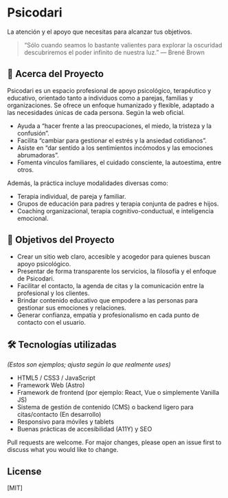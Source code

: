 # Psicodari

La atención y el apoyo que necesitas para alcanzar tus objetivos.

> “Sólo cuando seamos lo bastante valientes para explorar la oscuridad descubriremos el poder infinito de nuestra luz.” — Brené Brown

## 📌 Acerca del Proyecto

Psicodari es un espacio profesional de apoyo psicológico, terapéutico y educativo, orientado tanto a individuos como a parejas, familias y organizaciones. Se ofrece un enfoque humanizado y flexible, adaptado a las necesidades únicas de cada persona. Según la web oficial.

- Ayuda a “hacer frente a las preocupaciones, el miedo, la tristeza y la confusión”.
- Facilita “cambiar para gestionar el estrés y la ansiedad cotidianos”.  
- Asiste en “dar sentido a los sentimientos incómodos y las emociones abrumadoras”.
- Fomenta vínculos familiares, el cuidado consciente, la autoestima, entre otros.

Además, la práctica incluye modalidades diversas como:

- Terapia individual, de pareja y familiar.
- Grupos de educación para padres y terapia conjunta de padres e hijos.
- Coaching organizacional, terapia cognitivo-conductual, e inteligencia emocional.

## 🎯 Objetivos del Proyecto

- Crear un sitio web claro, accesible y acogedor para quienes buscan apoyo psicológico.  
- Presentar de forma transparente los servicios, la filosofía y el enfoque de Psicodari.  
- Facilitar el contacto, la agenda de citas y la comunicación entre la profesional y los clientes.  
- Brindar contenido educativo que empodere a las personas para gestionar sus emociones y relaciones.  
- Generar confianza, empatía y profesionalismo en cada punto de contacto con el usuario.

## 🛠️ Tecnologías utilizadas

_(Estos son ejemplos; ajusta según lo que realmente uses)_  
- HTML5 / CSS3 / JavaScript
- Framework Web (Astro)
- Framework de frontend (por ejemplo: React, Vue o simplemente Vanilla JS)  
- Sistema de gestión de contenido (CMS) o backend ligero para citas/contacto (En desarrollo)  
- Responsivo para móviles y tablets  
- Buenas prácticas de accesibilidad (A11Y) y SEO  



Pull requests are welcome. For major changes, please open an issue first to discuss what you would like to change.

## License

[MIT]